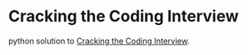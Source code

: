 # Cracking the Coding Interview

python solution to [Cracking the Coding Interview](http://www.crackingthecodinginterview.com).
